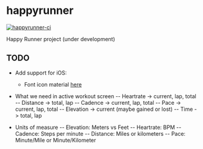 # happyrunner

[![happyrunner-ci](https://github.com/gigilibala/happyrunner/actions/workflows/node.js.yml/badge.svg)](https://github.com/gigilibala/happyrunner/actions/workflows/node.js.yml)

Happy Runner project (under development)

## TODO

- Add support for iOS:

  - Font icon material [here](https://github.com/oblador/react-native-vector-icons)

- What we need in active workout screen
  -- Heartrate -> current, lap, total
  -- Distance -> total, lap
  -- Cadence -> current, lap, total
  -- Pace -> current, lap, total
  -- Elevation -> current (maybe gained or lost)
  -- Time -> total, lap

- Units of measure
  -- Elevation: Meters vs Feet
  -- Heartrate: BPM
  -- Cadence: Steps per minute
  -- Distance: Miles or kilometers
  -- Pace: Minute/Mile or Minute/Kilometer

